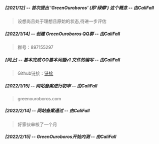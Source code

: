 ##### [2021/12] -- 首次提出 'GreenOuroboros' *(即'绿蟒')* 这个概念 -- *由CaliFall*
>设想尚且处于理想且原始的状态,待进一步评估

##### [2022/1/14] -- 创建 GreenOuroboros QQ群 -- *由CaliFall*
>群号：897155297

##### [同上] -- 基本完成 *GO基本问题v1* 文件的编写 -- *由CaliFall*
>Github链接：[链接](https://raw.githubusercontent.com/CaliFall/Green-Ouroboros-Init/main/%E5%9F%BA%E6%9C%AC%E6%96%87%E4%BB%B6/GO%E5%9F%BA%E6%9C%AC%E9%97%AE%E9%A2%98v1.md)

##### [2022/1/15] -- 网站备案进行初审 -- *由CaliFall*
>greenouroboros.com

##### [2022/2/14] -- 网站备案通过 -- *由CaliFall*
>好家伙审核了一个月


##### [2022/2/15] -- GreenOuroboros开始内测 -- *由CaliFall*